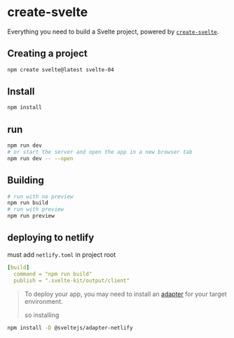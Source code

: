 # create-svelte

Everything you need to build a Svelte project, powered by [`create-svelte`](https://github.com/sveltejs/kit/tree/master/packages/create-svelte).

## Creating a project

```bash
npm create svelte@latest svelte-04
```

## Install

```bash
npm install
```

## run

```bash
npm run dev
# or start the server and open the app in a new browser tab
npm run dev -- --open
```

## Building

```bash
# run with no preview
npm run build
# run with preview
npm run preview
```

## deploying to netlify

must add `netlify.toml` in project root

```yaml
[build]
  command = "npm run build"
  publish = ".svelte-kit/output/client"
```

> To deploy your app, you may need to install an [adapter](https://kit.svelte.dev/docs/adapters) for your target environment.
>
> so installing
>
> 
```bash
npm install -D @sveltejs/adapter-netlify
```


